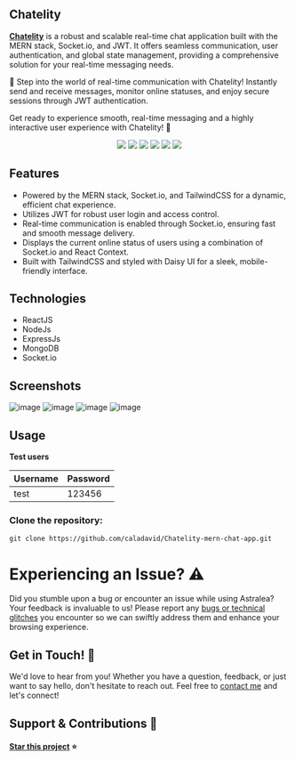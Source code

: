 ## Chatelity

**[Chatelity]([https://astralea.vercel.app/](https://chatelity-mern-chat-app.onrender.com/))** is a robust and scalable real-time chat application built with the MERN stack, Socket.io, and JWT. It offers seamless communication, user authentication, and global state management, providing a comprehensive solution for your real-time messaging needs.

🚀 Step into the world of real-time communication with Chatelity! Instantly send and receive messages, monitor online statuses, and enjoy secure sessions through JWT authentication.

Get ready to experience smooth, real-time messaging and a highly interactive user experience with Chatelity! 🌟


<p align="center">
  <a href="#"><img src="https://img.shields.io/badge/react-%2320232a.svg?style=for-the-badge&logo=react&logoColor=%2361DAFB"/></a>
  <a href="#"><img src="https://img.shields.io/badge/Tailwind_CSS-38B2AC?style=for-the-badge&logo=tailwind-css&logoColor=white"/></a>
  <a href="#"><img src="https://img.shields.io/badge/node.js-6DA55F?style=for-the-badge&logo=node.js&logoColor=white"/></a>
  <a href="#"><img src="https://img.shields.io/badge/MongoDB-%234ea94b.svg?style=for-the-badge&logo=mongodb&logoColor=white"/></a>
  <a href="#"><img src="https://img.shields.io/badge/express.js-%23404d59.svg?style=for-the-badge&logo=express&logoColor=%2361DAFB"/></a>
  <a href="#"><img src="https://img.shields.io/badge/Socket.io-black?style=for-the-badge&logo=socket.io&badgeColor=010101"/></a>
</p>


## Features 

- Powered by the MERN stack, Socket.io, and TailwindCSS for a dynamic, efficient chat experience.
- Utilizes JWT for robust user login and access control.
- Real-time communication is enabled through Socket.io, ensuring fast and smooth message delivery.
- Displays the current online status of users using a combination of Socket.io and React Context.
- Built with TailwindCSS and styled with Daisy UI for a sleek, mobile-friendly interface.

## Technologies 

- ReactJS
- NodeJs
- ExpressJs
- MongoDB
- Socket.io

## Screenshots

![image](https://github.com/user-attachments/assets/81b73cce-ab86-4fcd-991b-985e0415452f)
![image](https://github.com/user-attachments/assets/3eabe26b-7663-4efd-9849-098225badf6c)
![image](https://github.com/user-attachments/assets/12c1f6f7-96e1-47a5-ad8f-307773bb1df9)
![image](https://github.com/user-attachments/assets/900b58b5-3d7b-409f-97b1-633dea06c9f6)

## Usage

**Test users**

| Username | Password  |
| -------- | --------- |
| test | 123456 |


### Clone the repository:
```
git clone https://github.com/caladavid/Chatelity-mern-chat-app.git
```

# Experiencing an Issue? ⚠️

Did you stumble upon a bug or encounter an issue while using Astralea? Your feedback is invaluable to us! Please report any [bugs or technical glitches](https://github.com/caladavid/Chatelity-mern-chat-app/issues)  you encounter so we can swiftly address them and enhance your browsing experience. 

## Get in Touch! 📩

We'd love to hear from you! Whether you have a question, feedback, or just want to say hello, don't hesitate to reach out. Feel free to [contact me](https://github.com/caladavid) and let's connect!  

## Support & Contributions 🤲

#### [Star this project](https://github.com/caladavid/Chatelity-mern-chat-app) ⭐️
